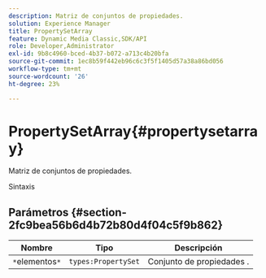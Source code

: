 ```yaml
---
description: Matriz de conjuntos de propiedades.
solution: Experience Manager
title: PropertySetArray
feature: Dynamic Media Classic,SDK/API
role: Developer,Administrator
exl-id: 9b8c4960-bced-4b37-b072-a713c4b20bfa
source-git-commit: 1ec8b59f442eb96c6c3f5f1405d57a38a86bd056
workflow-type: tm+mt
source-wordcount: '26'
ht-degree: 23%

---
```


# PropertySetArray{#propertysetarray}

Matriz de conjuntos de propiedades.

Sintaxis

## Parámetros {#section-2fc9bea56b6d4b72b80d4f04c5f9b862}

| Nombre | Tipo | Descripción |
|---|---|---|
| `*`elementos`*` | `types:PropertySet` | Conjunto de propiedades . |

